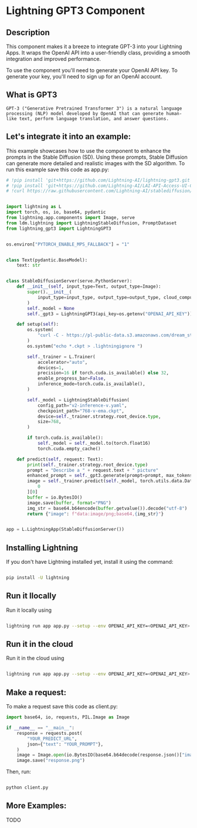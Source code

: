 # Lightning GPT3 Component 

## Description

This component makes it a breeze to integrate GPT-3 into your Lightning Apps. It wraps the OpenAI API into a  user-friendly class, providing a smooth integration and improved performance.

To use the component you'll need to generate your OpenAI API key. To generate your key, you'll need to sign up for an OpenAI account.

## What is GPT3
   
    GPT-3 ("Generative Pretrained Transformer 3") is a natural language processing (NLP) model developed by OpenAI that can generate human-like text, perform language translation, and answer questions.
  
## Let's integrate it into an example:

This example showcases how to use the component to enhance the prompts in the Stable Diffusion (SD). Using these prompts, Stable Diffusion can generate more detailed and realistic images with the SD algorithm. To run this example save this code as app.py:


``` python 
# !pip install 'git+https://github.com/Lightning-AI/lightning-gpt3.git'
# !pip install 'git+https://github.com/Lightning-AI/LAI-API-Access-UI-Component.git@diffusion'
# !curl https://raw.githubusercontent.com/Lightning-AI/stablediffusion/main/configs/stable-diffusion/v2-inference-v.yaml -o v2-inference-v.yaml


import lightning as L
import torch, os, io, base64, pydantic
from lightning.app.components import Image, serve
from ldm.lightning import LightningStableDiffusion, PromptDataset
from lightning_gpt3 import LightningGPT3


os.environ["PYTORCH_ENABLE_MPS_FALLBACK"] = "1"


class Text(pydantic.BaseModel):
    text: str


class StableDiffusionServer(serve.PythonServer):
    def __init__(self, input_type=Text, output_type=Image):
        super().__init__(
            input_type=input_type, output_type=output_type, cloud_compute=L.CloudCompute("gpu-fast", shm_size=512)
        )
        self._model = None
        self._gpt3 = LightningGPT3(api_key=os.getenv("OPENAI_API_KEY"))

    def setup(self):
        os.system(
            "curl -C - https://pl-public-data.s3.amazonaws.com/dream_stable_diffusion/768-v-ema.ckpt -o 768-v-ema.ckpt"
        )
        os.system("echo *.ckpt > .lightningignore ")

        self._trainer = L.Trainer(
            accelerator="auto",
            devices=1,
            precision=16 if torch.cuda.is_available() else 32,
            enable_progress_bar=False,
            inference_mode=torch.cuda.is_available(),
        )

        self._model = LightningStableDiffusion(
            config_path="v2-inference-v.yaml",
            checkpoint_path="768-v-ema.ckpt",
            device=self._trainer.strategy.root_device.type,
            size=768,
        )

        if torch.cuda.is_available():
            self._model = self._model.to(torch.float16)
            torch.cuda.empty_cache()

    def predict(self, request: Text):
        print(self._trainer.strategy.root_device.type)
        prompt = "Describe a " + request.text + " picture"
        enhanced_prompt = self._gpt3.generate(prompt=prompt, max_tokens=40)[2::]
        image = self._trainer.predict(self._model, torch.utils.data.DataLoader(PromptDataset([enhanced_prompt])),)[
            0
        ][0]
        buffer = io.BytesIO()
        image.save(buffer, format="PNG")
        img_str = base64.b64encode(buffer.getvalue()).decode("utf-8")
        return {"image": f"data:image/png;base64,{img_str}"}


app = L.LightningApp(StableDiffusionServer())

```


## Installing Lightning
If you don't have Lightning installed yet, install it using the command:

``` bash

pip install -U lightning

```

## Run it llocally 

Run it locally using
```  bash

lightning run app app.py --setup --env OPENAI_API_KEY=<OPENAI_API_KEY>  

```


## Run it in the cloud

Run it in the cloud using
```  bash

lightning run app app.py --setup --env OPENAI_API_KEY=<OPENAI_API_KEY>  --cloud 

```


## Make a request:
To make a request  save this code as client.py:

``` python 
import base64, io, requests, PIL.Image as Image

if __name__ == "__main__":
    response = requests.post(
        "YOUR_PREDICT_URL",
        json={"text": "YOUR_PROMPT"},
    )
    image = Image.open(io.BytesIO(base64.b64decode(response.json()["image"][22:])))
    image.save("response.png")
```


Then, run:
```  bash

python client.py

```

## More Examples:
TODO

